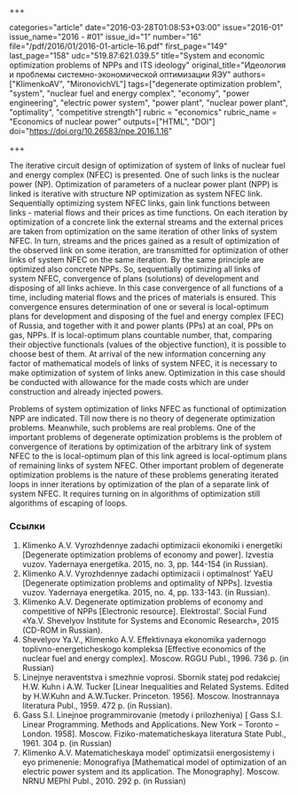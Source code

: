 +++

categories="article"
date="2016-03-28T01:08:53+03:00"
issue="2016-01"
issue_name="2016 - #01"
issue_id="1"
number="16"
file="/pdf/2016/01/2016-01-article-16.pdf"
first_page="149"
last_page="158"
udc="519.87:621.039.5"
title="System and economic optimization problems of NPPs and ITS ideology"
original_title="Идеология и проблемы системно-экономической оптимизации ЯЭУ"
authors=["KlimenkoAV", "MironovichVL"]
tags=["degenerate optimization problem", "system", "nuclear fuel and energy complex", "economy", "power engineering", "electric power system", "power plant", "nuclear power plant", "optimality", "competitive strength"]
rubric = "economics"
rubric_name = "Economics of nuclear power"
outputs=["HTML", "DOI"]
doi="https://doi.org/10.26583/npe.2016.1.16"

+++

The iterative circuit design of optimization of system of links of nuclear fuel and energy complex (NFEC) is presented. One of such links is the nuclear power (NP). Optimization of parameters of a nuclear power plant (NPP) is linked is iterative with structure NP optimization as system NFEC link. Sequentially optimizing system NFEC links, gain link functions between links - material flows and their prices as time functions. On each iteration by optimization of a concrete link the external streams and the external prices are taken from optimization on the same iteration of other links of system NFEC. In turn, streams and the prices gained as a result of optimization of the observed link on some iteration, are transmitted for optimization of other links of system NFEC on the same iteration. By the same principle are optimized also concrete NPPs. So, sequentially optimizing all links of system NFEC, convergence of plans (solutions) of development and disposing of all links achieve. In this case convergence of all functions of a time, including material flows and the prices of materials is ensured. This convergence ensures determination of one or several is local-optimum plans for development and disposing of the fuel and energy complex (FEC) of Russia, and together with it and power plants (PPs) at an coal, PPs on gas, NPPs. If is local-optimum plans countable number, that, comparing their objective functionals (values of the objective function), it is possible to choose best of them. At arrival of the new information concerning any factor of mathematical models of links of system NFEC, it is necessary to make optimization of system of links anew. Optimization in this case should be conducted with allowance for the made costs which are under construction and already injected powers.

Problems of system optimization of links NFEC as functional of optimization NPP are indicated. Till now there is no theory of degenerate optimization problems. Meanwhile, such problems are real problems. One of the important problems of degenerate optimization problems is the problem of convergence of iterations by optimization of the arbitrary link of system NFEC to the is local-optimum plan of this link agreed is local-optimum plans of remaining links of system NFEC. Other important problem of degenerate optimization problems is the nature of these problems generating iterated loops in inner iterations by optimization of the plan of a separate link of system NFEC. It requires turning on in algorithms of optimization still algorithms of escaping of loops.

### Ссылки

1. Klimenko A.V. Vyrozhdennye zadachi optimizacii ekonomiki i energetiki [Degenerate optimization problems of economy and power]. Izvestia vuzov. Yadernaya energetika. 2015, no. 3, pp. 144-154 (in Russian).
2. Klimenko A.V. Vyrozhdennye zadachi optimizacii i optimalnost’ YaEU [Degenerate optimization problems and optimality of NPPs]. Izvestia vuzov. Yadernaya energetika. 2015, no. 4, pp. 133-143. (in Russian).
3. Klimenko A.V. Degenerate optimization problems of economy and competitive of NPPs [Electronic resource]. Elektrostal’. Social Fund «Ya.V. Shevelyov Institute for Systems and Economic Research», 2015 (CD-ROM in Russian).
4. Shevelyov Ya.V., Klimenko A.V. Effektivnaya ekonomika yadernogo toplivno-energeticheskogo kompleksa [Effective economics of the nuclear fuel and energy complex]. Moscow. RGGU Publ., 1996. 736 p. (in Russian)
5. Linejnye neraventstva i smezhnie voprosi. Sbornik statej pod redakciej H.W. Kuhn i A.W. Tucker [Linear Inequalities and Related Systems. Edited by H.W.Kuhn and A.W.Tucker. Princeton. 1956]. Moscow. Inostrannaya literatura Publ., 1959. 472 p. (in Russian).
6. Gass S.I. Linejnoe programmirovanie (metody i prilozheniya) [ Gass S.I. Linear Programming. Methods and Applications. New York – Toronto – London. 1958]. Moscow. Fiziko-matematicheskaya literatura State Publ., 1961. 304 p. (in Russian)
7. Klimenko A.V. Matematicheskaya model’ optimizatsii energosistemy i eyo primenenie: Monografiya [Mathematical model of optimization of an electric power system and its application. The Monography]. Moscow. NRNU MEPhI Publ., 2010. 292 p. (in Russian)